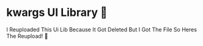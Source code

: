 # kwargs UI Library 💜
I Reuploaded This Ui Lib Because It Got Deleted But I Got The File So Heres The Reupload! 💜
